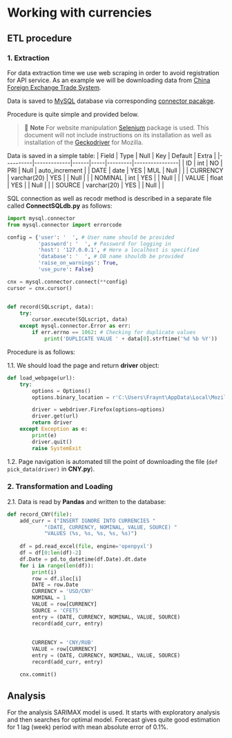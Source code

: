 # Working with currencies

## ETL procedure

### 1. Extraction

For data extraction time we use web scraping in order to avoid registration for API service. As an example we will be downloading data from [China Foreign Exchange Trade System](https://iftp.chinamoney.com.cn).  

Data is saved to [MySQL](https://www.mysql.com/) database via corresponding [connector pacakge](https://dev.mysql.com/doc/connector-python/en/).

Procedure is quite simple and provided below. 

> 🔌 **Note** For website manipulation [Selenium](https://www.selenium.dev/) package is used. This document will not include instructions on its installation as well as installation of the [Geckodriver](https://github.com/mozilla/geckodriver/releases) for Mozilla.

Data is saved in a simple table: 
| Field    | Type        | Null | Key | Default | Extra          |
|----------|-------------|------|-----|---------|----------------|
| ID       | int         | NO   | PRI | Null    | auto_increment |
| DATE     | date        | YES  | MUL | Null    |                |
| CURRENCY | varchar(20) | YES  |     | Null    |                |
| NOMINAL  | int         | YES  |     | Null    |                |
| VALUE    | float       | YES  |     | Null    |                |
| SOURCE   | varchar(20) | YES  |     | Null    |                |

SQL connection as well as recodr method is described in a separate file called **ConnectSQLdb.py** as follows:

```Python
import mysql.connector
from mysql.connector import errorcode

config = {'user': '  ', # User name should be provided
          'password': '  ', # Password for logging in
          'host': '127.0.0.1', # Here a localhost is specified
          'database': '  ', # DB name shouldb be provided
          'raise_on_warnings': True,
          'use_pure': False}

cnx = mysql.connector.connect(**config)
cursor = cnx.cursor()


def record(SQLscript, data):
    try:
        cursor.execute(SQLscript, data)
    except mysql.connector.Error as err:
        if err.errno == 1062: # Checking for duplicate values
            print('DUPLICATE VALUE ' + data[0].strftime('%d %b %Y'))
```
Procedure is as follows:  

1.1. We should load the page and return **driver** object:
```Python
def load_webpage(url):
    try:
        options = Options()
        options.binary_location = r'C:\Users\Fraynt\AppData\Local\Mozilla Firefox\firefox.exe'

        driver = webdriver.Firefox(options=options)
        driver.get(url)
        return driver
    except Exception as e:
        print(e)
        driver.quit()
        raise SystemExit
```
1.2. Page navigation is automated till the point of downloading the file (```def pick_data(driver)``` in **CNY.py**).

### 2. Transformation and Loading

2.1. Data is read by **Pandas** and written to the database:

```Python
def record_CNY(file):
    add_curr = ("INSERT IGNORE INTO CURRENCIES "
            "(DATE, CURRENCY, NOMINAL, VALUE, SOURCE) "
            "VALUES (%s, %s, %s, %s, %s)")
    
    df = pd.read_excel(file, engine='openpyxl')
    df = df[0:len(df)-2]
    df.Date = pd.to_datetime(df.Date).dt.date
    for i in range(len(df)):
        print(i)
        row = df.iloc[i]
        DATE = row.Date
        CURRENCY = 'USD/CNY'
        NOMINAL = 1
        VALUE = row[CURRENCY]
        SOURCE = 'CFETS'
        entry = (DATE, CURRENCY, NOMINAL, VALUE, SOURCE)
        record(add_curr, entry)
            
            
        CURRENCY = 'CNY/RUB'
        VALUE = row[CURRENCY]
        entry = (DATE, CURRENCY, NOMINAL, VALUE, SOURCE)
        record(add_curr, entry)

    cnx.commit() 
```
## Analysis
For the analysis SARIMAX model is used. It starts with exploratory analysis and then searches for optimal model. Forecast gives quite good estimation for 1 lag (week) period with mean absolute error of 0.1%.
